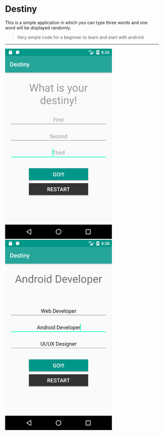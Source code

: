 # Destiny

This is a simple application in which you can type three words and one word will be displayed randomly.

> Very simple code for a beginner to learn and start with android.

---

<img src="Screenshots/Screenshot_1514363235.png" width="350" />
<img src="Screenshots/Screenshot_1514363977.png" width="350" />
